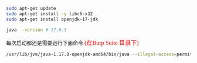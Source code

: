 

```bash
sudo apt-get update
sudo apt-get install -y libc6-x32
sudo apt-get install openjdk-17-jdk
```

```bash
java --version # 17.0.3
```

每次启动都还是需要运行下面命令 <font color='red' face=Monaco size=3>(在Burp Suite 目录下)</font>

```bash
/usr/lib/jvm/java-1.17.0-openjdk-amd64/bin/java --illegal-access=permit -Dfile.encoding=utf-8 -javaagent:burploader.jar -noverify -jar burpsuite_pro_v2022.2.4.jar
```